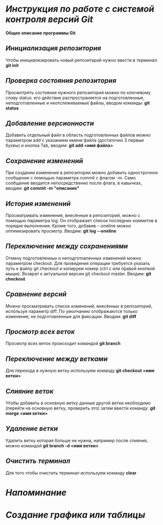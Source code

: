# ***Инструкция по работе с системой контроля версий Git***

**Общее описание программы Git**

## *Инициализация репозитория*

Чтобы инициализировать новый репозитарий нужно ввести в терминал: **git init**

## *Проверка состояния репозитория*

Просмотреть состояние нужного репозитория можно по ключевому слову status: его действие распространяется на подготовленные, неподготовленные и неотслеживаемые файлы, вводом команды: __git status__

## *Добавление версионности*

Добавить отдельный файл в область подготовленных файлов можно параметром add с указанием имени файла (достаточно 3 первые буквы) и кнопка Tab, вводим: **git add <имя файла>**            

## *Сохранение изменений*

При создании изменения в репозитории можно добавить однострочное сообщение с помощью параметра commit с флагом -m. Само сообщение вводится непосредственно после флага, в кавычках, вводим: **git commit -m "описание"**

## *История изменений*

Просматривать изменения, внесённые в репозиторий, можно с помощью параметра log. Он отображает список последних коммитов в порядке выполнения. Кроме того, добавив  --oneline можно оптимизировать просмотр. 
Вводим: __git log --oneline__


## *Переключение между сохранениями*

Отмену подготовленных и неподготовленных изменений можно параметром checkout. Для проведения операции требуется указать путь к файлу git checkout и копируем номер (ctrl c или правой кнопкой мыши). Возврат к актуальной версии git checkout master. Вводим:  **git checkout**

## *Cравнение версий*

Можно просматривать список изменений, внесённых в репозиторий, используя параметр diff. По умолчанию отображаются только изменения, не подготовленные для фиксации. Вводим: **git diff**

## *Просмотр всех веток*

Просмотр всех веток происходит командой **git branch**

## *Переключение между ветками*

Для перехода в нужную ветку используем команду __git checkout <имя ветки>__

## *Слияние веток*

Чтобы добавить в основную ветку данные другой ветки необходимо (перейти на основную ветку, проверить это) затем ввести команду: **git merge <имя ветки>**

## *Удаление ветки*

Удалить ветку которая больше не нужна, например после слияния, можно командой __git branch -d <имя ветки>__

## *Очистить терминал*

Для того чтобы очистить терминал используем команду **clear**

# *Напоминание*

# *Создание графика или таблицы*